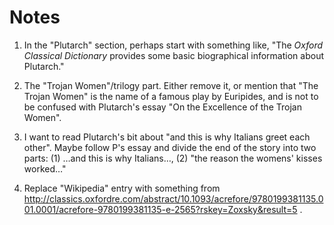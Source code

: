 # Notes

1. In the "Plutarch" section, perhaps start with something like, "The *Oxford Classical Dictionary* provides some basic biographical information about Plutarch."

1. The "Trojan Women"/trilogy part. Either remove it, or mention that "The Trojan Women" is the name of a famous play by Euripides, and is not to be confused with Plutarch's essay "On the Excellence of the Trojan Women".

1. I want to read Plutarch's bit about "and this is why Italians greet each other". Maybe follow P's essay and divide the end of the story into two parts: (1) …and this is why Italians…, (2) "the reason the womens' kisses worked…"

1. Replace "Wikipedia" entry with something from http://classics.oxfordre.com/abstract/10.1093/acrefore/9780199381135.001.0001/acrefore-9780199381135-e-2565?rskey=Zoxsky&result=5 .
